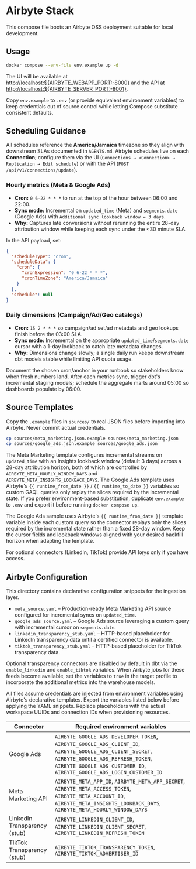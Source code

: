 # Airbyte Stack

This compose file boots an Airbyte OSS deployment suitable for local development.

## Usage

```bash
docker compose --env-file env.example up -d
```

The UI will be available at <http://localhost:${AIRBYTE_WEBAPP_PORT:-8000}> and the API at <http://localhost:${AIRBYTE_SERVER_PORT:-8001}>.

Copy `env.example` to `.env` (or provide equivalent environment variables) to keep credentials out of source control while letting
Compose substitute consistent defaults.

## Scheduling Guidance

All schedules reference the **America/Jamaica** timezone so they align with downstream SLAs documented in `AGENTS.md`.
Airbyte schedules live on each **Connection**; configure them via the UI (`Connections → <Connection> → Replication → Edit schedule`)
or with the API (`POST /api/v1/connections/update`).

### Hourly metrics (Meta & Google Ads)

- **Cron:** `0 6-22 * * *` to run at the top of the hour between 06:00 and 22:00.
- **Sync mode:** Incremental on `updated_time` (Meta) and `segments.date` (Google Ads) with `Additional sync lookback window = 3 days`.
- **Why:** Captures late conversions without rerunning the entire 28-day attribution window while keeping each sync under the
  <30 minute SLA.

In the API payload, set:

```json
{
  "scheduleType": "cron",
  "scheduleData": {
    "cron": {
      "cronExpression": "0 6-22 * * *",
      "cronTimeZone": "America/Jamaica"
    }
  },
  "schedule": null
}
```

### Daily dimensions (Campaign/Ad/Geo catalogs)

- **Cron:** `15 2 * * *` so campaign/ad set/ad metadata and geo lookups finish before the 03:00 SLA.
- **Sync mode:** Incremental on the appropriate `updated_time`/`segments.date` cursor with a 1-day lookback to catch late metadata changes.
- **Why:** Dimensions change slowly; a single daily run keeps downstream dbt models stable while limiting API quota usage.

Document the chosen cron/anchor in your runbook so stakeholders know when fresh numbers land. After each metrics sync, trigger dbt's
incremental staging models; schedule the aggregate marts around 05:00 so dashboards populate by 06:00.

## Source Templates

Copy the `.example` files in `sources/` to real JSON files before importing into Airbyte. Never commit actual credentials.

```bash
cp sources/meta_marketing.json.example sources/meta_marketing.json
cp sources/google_ads.json.example sources/google_ads.json
```

The Meta Marketing template configures incremental streams on `updated_time` with an Insights lookback window (default 3 days) across a 28-day
attribution horizon, both of which are controlled by `AIRBYTE_META_HOURLY_WINDOW_DAYS` and `AIRBYTE_META_INSIGHTS_LOOKBACK_DAYS`. The Google Ads template uses Airbyte's `{{ runtime_from_date }}` / `{{ runtime_to_date }}` variables so custom
GAQL queries only replay the slices required by the incremental state.
If you prefer environment-based substitution, duplicate `env.example` to `.env` and export it before running `docker compose up`.

The Google Ads sample uses Airbyte's `{{ runtime_from_date }}` template variable inside each custom
query so the connector replays only the slices required by the incremental state rather than a fixed
28-day window. Keep the cursor fields and lookback windows aligned with your desired backfill
horizon when adapting the template.

For optional connectors (LinkedIn, TikTok) provide API keys only if you have access.

## Airbyte Configuration

This directory contains declarative configuration snippets for the ingestion layer.

- `meta_source.yaml` – Production-ready Meta Marketing API source configured for incremental syncs on `updated_time`.
- `google_ads_source.yaml` – Google Ads source leveraging a custom query with incremental cursor on `segments.date`.
- `linkedin_transparency_stub.yaml` – HTTP-based placeholder for LinkedIn transparency data until a certified connector is available.
- `tiktok_transparency_stub.yaml` – HTTP-based placeholder for TikTok transparency data.

Optional transparency connectors are disabled by default in dbt via the `enable_linkedin` and `enable_tiktok` variables. When Airbyte jobs for these feeds become available, set the variables to `true` in the target profile to incorporate the additional metrics into the warehouse models.

All files assume credentials are injected from environment variables using Airbyte's declarative templates. Export the variables listed below before applying the YAML snippets. Replace placeholders with the actual workspace UUIDs and connection IDs when provisioning resources.

| Connector                    | Required environment variables                                                                                                                                                                                         |
| ---------------------------- | ---------------------------------------------------------------------------------------------------------------------------------------------------------------------------------------------------------------------- |
| Google Ads                   | `AIRBYTE_GOOGLE_ADS_DEVELOPER_TOKEN`, `AIRBYTE_GOOGLE_ADS_CLIENT_ID`, `AIRBYTE_GOOGLE_ADS_CLIENT_SECRET`, `AIRBYTE_GOOGLE_ADS_REFRESH_TOKEN`, `AIRBYTE_GOOGLE_ADS_CUSTOMER_ID`, `AIRBYTE_GOOGLE_ADS_LOGIN_CUSTOMER_ID` |
| Meta Marketing API           | `AIRBYTE_META_APP_ID`, `AIRBYTE_META_APP_SECRET`, `AIRBYTE_META_ACCESS_TOKEN`, `AIRBYTE_META_ACCOUNT_ID`, `AIRBYTE_META_INSIGHTS_LOOKBACK_DAYS`, `AIRBYTE_META_HOURLY_WINDOW_DAYS`                                    |
| LinkedIn Transparency (stub) | `AIRBYTE_LINKEDIN_CLIENT_ID`, `AIRBYTE_LINKEDIN_CLIENT_SECRET`, `AIRBYTE_LINKEDIN_REFRESH_TOKEN`                                                                                                                       |
| TikTok Transparency (stub)   | `AIRBYTE_TIKTOK_TRANSPARENCY_TOKEN`, `AIRBYTE_TIKTOK_ADVERTISER_ID`                                                                                                                                                    |

